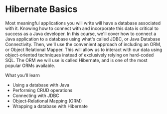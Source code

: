 # Hibernate Basics

Most meaningful applications you will write will have a database associated with it. Knowing how to connect with and incorporate this data is critical to success as a Java developer. In this course, we'll cover how to connect a Java application to a database using what's called JDBC, or Java Database Connectivity. Then, we'll use the convenient approach of including an ORM, or Object Relational Mapper. This will allow us to interact with our data using object-oriented techniques instead of exclusively relying on hard-coded SQL. The ORM we will use is called Hibernate, and is one of the most popular ORMs available.

What you'll learn
- Using a database with Java
- Performing CRUD operations
- Connecting with JDBC
- Object-Relational Mapping (ORM)
- Wrapping a database with Hibernate
